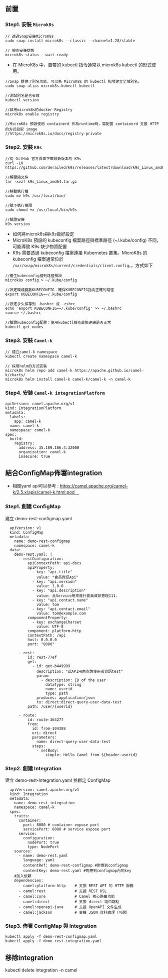 ## 前置
### Step1. 安裝 `Microk8s`
  ```
  // 透過Snap安裝MicroK8s
  sudo snap install microk8s --classic --channel=1.28/stable
   
  // 檢查安裝狀態
  microk8s status --wait-ready
  ```
  - 在 MicroK8s 中，自帶的 kubectl 指令通常以 microk8s kubectl 的形式使用。
   ```
   //Snap 提供了別名功能，可以為 MicroK8s 的 kubectl 指令建立全域別名。
   sudo snap alias microk8s.kubectl kubectl

   //測試別名是否有效
   kubectl version

   //啟用microk8s的docker Registry
   microk8s enable registry

   //MicroK8s 預設使用 containerd 作為runtime時，需配置 containerd 支援 HTTP 的方式拉取 image
   //https://microk8s.io/docs/registry-private

   ```

### Step2. 安裝 `K9s`
  ```
  //從 GitHub 官方頁面下載最新版本的 K9s
  curl -LO https://github.com/derailed/k9s/releases/latest/download/k9s_Linux_amd64.tar.gz

  //解壓縮文件
  tar -xvzf k9s_Linux_amd64.tar.gz

  //移動執行檔
  sudo mv k9s /usr/local/bin/

  //賦予執行權限
  sudo chmod +x /usr/local/bin/k9s

  //驗證安裝
  k9s version
  ```
  - 如何將microk8s與k9s做好設定
  - MicroK8s 預設的 kubeconfig 檔案路徑與標準路徑 (~/.kube/config) 不同，可能導致 K9s 缺少物資配置 
  - K9s 需要透過 kubeconfig 檔案連接 Kubernetes 叢集。MicroK8s 的 kubeconfig 檔案通常位於 `/var/snap/microk8s/current/credentials/client.config。`，方式如下
  ```
  //產生kubeconfig檔到路徑預設
  microk8s config > ~/.kube/config

  //設定環境變數KUBECONFIG：確保KUBECONFIG指向正確的路徑
  export KUBECONFIG=~/.kube/config

  //設定永久保存到 .bashrc 或 .zshrc
  echo 'export KUBECONFIG=~/.kube/config' >> ~/.bashrc
  source ~/.bashrc

  //驗證kubeconfig配置：使用kubectl檢查叢集連線是否正常
  kubectl get nodes
  ```

### Step3. 安裝 `Camel-k`
```
// 建立camel-k namespace
kubectl create namespace camel-k

// 採用helm的方式安裝
microk8s helm repo add camel-k https://apache.github.io/camel-k/charts/
microk8s helm install camel-k camel-k/camel-k -n camel-k

```
### Step4. 安裝 `Camel-k integrationPlatform`
```
apiVersion: camel.apache.org/v1
kind: IntegrationPlatform
metadata:
  labels:
    app: camel-k
  name: camel-k
  namespace: camel-k
spec:
  build:
    registry:
      address: 35.189.186.4:32000
      organization: camel-k
      insecure: true

```

## 結合ConfigMap佈署integration
- 相關yaml api可以參考 : https://camel.apache.org/camel-k/2.5.x/apis/camel-k.html:pod　

### Step1. 創建 ConfigMap
建立 demo-rest-configmap.yaml
  ```
    apiVersion: v1
    kind: ConfigMap
    metadata:
      name: demo-rest-configmap
      namespace: camel-k
    data:
      demo-rest.yaml: |
        - restConfiguration:
            apiContextPath: api-docs
            apiProperty:
              - key: "api.title"
                value: "會員資訊Api"
              - key: "api.version"
                value: 1.0.0
              - key: "api.description"
                value: 此Service用來進行會員資訊管理111.
              - key: "api.contact.name"
                value: tom
              - key: "api.contact.email"
                value: tom@example.com
            componentProperty:
              - key: exchangeCharset
                value: UTF-8
            component: platform-http
            contextPath: /api
            host: 0.0.0.0
            port: "8080"

        - rest:
            id: rest-77ef
            get:
              - id: get-b449999
                description: "此API用來查詢使用者資訊test"
                param:
                  - description: ID of the user
                    dataType: string
                    name: userid
                    type: path
                produces: application/json
                to: direct:direct-query-user-data-test
            path: /user/{userid}
        
        - route:
            id: route-364277
            from:
              id: from-104388
              uri: direct
              parameters:
                name: direct-query-user-data-test
              steps:
                - setBody:
                    simple: Hello Camel from ${header.userid}

  ```

### Step2. 創建 Integration
建立 demo-rest-Integration.yaml 並綁定 ConfigMap
  ```
    apiVersion: camel.apache.org/v1
    kind: Integration
    metadata:
      name: demo-rest-integration
      namespace: camel-k
    spec:
      traits:
        container:
          port: 8080 # container expose port
          servicePort: 8080 # service expose port
        service:
          configuration:
            nodePort: true
            type: NodePort
      sources:
        - name: demo-rest.yaml
          language: yaml
          contentRef: demo-rest-configmap #對應到configmap
          contentKey: demo-rest.yaml #對應到configmap內的key
      #加入依賴
      dependencies:
        - camel:platform-http    # 支援 REST API 的 HTTP 服務
        - camel:rest             # 支援 REST DSL
        - camel:core             # Camel 核心路由功能
        - camel:direct           # 支援 direct 路由端點
        - camel:openapi-java     # 支援 OpenAPI 文件生成
        - camel:jackson          # 支援 JSON 資料處理（可選）
  ```
### Step3. 佈署 ConfigMap 與 Integration
  ```
  kubectl apply -f demo-rest-configmap.yaml
  kubectl apply -f demo-rest-integration.yaml
  ```

## 移除integration
kubectl delete integration <integration-name> -n camel